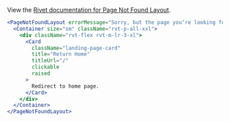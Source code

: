 View the [Rivet documentation for Page Not Found Layout](https://rivet.iu.edu/layouts/preview/error-page/page-not-found/).

```jsx
<PageNotFoundLayout errorMessage="Sorry, but the page you’re looking for doesn’t exist or was moved. Try searching the site or using the links below to find what you’re looking for.">
  <Container size="sm" className="rvt-p-all-xxl">
    <div className="rvt-flex rvt-m-lr-3-xl">
      <Card
        className="landing-page-card"
        title="Return Home"
        titleUrl="/"
        clickable
        raised
      >
        Redirect to home page.
      </Card>
    </div>
  </Container>
</PageNotFoundLayout>
```
